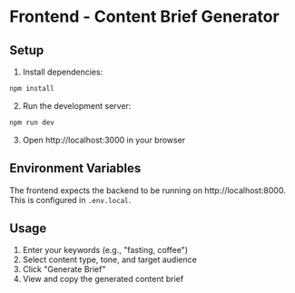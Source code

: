 # Frontend - Content Brief Generator

## Setup

1. Install dependencies:

```bash
npm install
```

2. Run the development server:

```bash
npm run dev
```

3. Open http://localhost:3000 in your browser

## Environment Variables

The frontend expects the backend to be running on http://localhost:8000. This is configured in `.env.local`.

## Usage

1. Enter your keywords (e.g., "fasting, coffee")
2. Select content type, tone, and target audience
3. Click "Generate Brief"
4. View and copy the generated content brief
